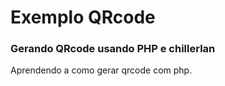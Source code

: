 # Exemplo QRcode

### Gerando QRcode usando PHP e chillerlan

Aprendendo a como gerar qrcode com php.